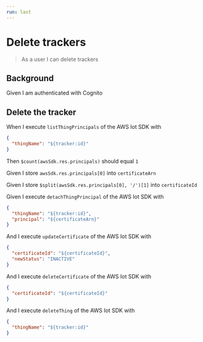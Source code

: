 ```yaml
---
run: last
---
```


# Delete trackers

> As a user I can delete trackers

## Background

Given I am authenticated with Cognito

## Delete the tracker

When I execute `listThingPrincipals` of the AWS Iot SDK with

```json
{
  "thingName": "${tracker:id}"
}
```

Then `$count(awsSdk.res.principals)` should equal `1`

Given I store `awsSdk.res.principals[0]` into `certificateArn`

Given I store `$split(awsSdk.res.principals[0], '/')[1]` into `certificateId`

Given I execute `detachThingPrincipal` of the AWS Iot SDK with

```json
{
  "thingName": "${tracker:id}",
  "principal": "${certificateArn}"
}
```

And I execute `updateCertificate` of the AWS Iot SDK with

```json
{
  "certificateId": "${certificateId}",
  "newStatus": "INACTIVE"
}
```

And I execute `deleteCertificate` of the AWS Iot SDK with

```json
{
  "certificateId": "${certificateId}"
}
```

And I execute `deleteThing` of the AWS Iot SDK with

```json
{
  "thingName": "${tracker:id}"
}
```
